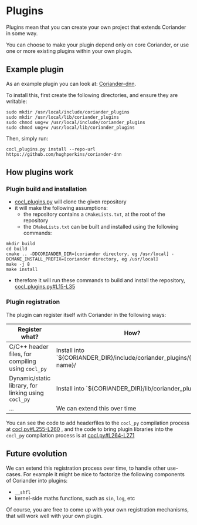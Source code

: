 # Plugins

Plugins mean that you can create your own project that extends Coriander in some way.

You can choose to make your plugin depend only on core Coriander, or use one or more existing plugins within your own plugin.

## Example plugin

As an example plugin you can look at: [Coriander-dnn](https://github.com/hughperkins/coriander-dnn).

To install this, first create the following directories, and ensure they are writable:
```
sudo mkdir /usr/local/include/coriander_plugins
sudo mkdir /usr/local/lib/coriander_plugins
sudo chmod uog+w /usr/local/include/coriander_plugins
sudo chmod uog+w /usr/local/lib/coriander_plugins
```

Then, simply run:

```
cocl_plugins.py install --repo-url https://github.com/hughperkins/coriander-dnn
```

## How plugins work

### Plugin build and installation

- [cocl_plugins.py](https://github.com/hughperkins/coriander/blob/c78b3061e9e8c03069076e06e16f3983addfcdbd/bin/cocl_plugins.py) will clone the given repository
- it will make the following assumptions:
  - the repository contains a `CMakeLists.txt`, at the root of the repository
  - the `CMakeLists.txt` can be built and installed using the following commands:
```
mkdir build
cd build
cmake .. -DDCORIANDER_DIR=[coriander directory, eg /usr/local] -DCMAKE_INSTALL_PREFIX=[coriander directory, eg /usr/local]
make -j 8
make install
```
- therefore it will run these commands to build and install the repository, [cocl_plugins.py#L15-L35](https://github.com/hughperkins/coriander/blob/c78b3061e9e8c03069076e06e16f3983addfcdbd/bin/cocl_plugins.py#L15-L35)

### Plugin registration

The plugin can register itself with Coriander in the following ways:

| Register what? | How? |
|---------|---------|
| C/C++ header files, for compiling using `cocl_py` | Install into `${CORIANDER_DIR}/include/coriander_plugins/{plugin name}/ |
| Dynamic/static library, for linking using `cocl_py` | Install into `${CORIANDER_DIR}/lib/coriander_plugins/ |
| ... | We can extend this over time |

You can see the code to add headerfiles to the `cocl_py` compilation process at [cocl.py#L255-L260](https://github.com/hughperkins/coriander/blob/c78b3061e9e8c03069076e06e16f3983addfcdbd/bin/cocl.py#L255-L260) , and the code to bring plugin libraries into the `cocl_py` compilation process
is at [cocl.py#L264-L271](https://github.com/hughperkins/coriander/blob/c78b3061e9e8c03069076e06e16f3983addfcdbd/bin/cocl.py#L264-L271)

## Future evolution

We can extend this registration process over time, to handle other use-cases. For example it might be nice to factorize the
following components of Coriander into plugins:

- `__shfl`
- kernel-side maths functions, such as `sin`, `log`, etc

Of course, you are free to come up with your own registration mechanisms, that will work well with your own plugin.
